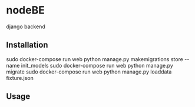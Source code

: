 # nodeBE
django backend

## Installation

sudo docker-compose run web  python manage.py makemigrations store --name init_models
sudo docker-compose run web  python manage.py migrate
sudo docker-compose run web  python manage.py loaddata fixture.json

## Usage
